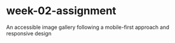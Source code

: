 # week-02-assignment
An accessible image gallery following a mobile-first approach and responsive design
